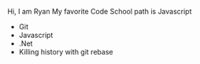 Hi, I am Ryan
My favorite Code School path is Javascript
* Git
* Javascript
* .Net
* Killing history with git rebase
